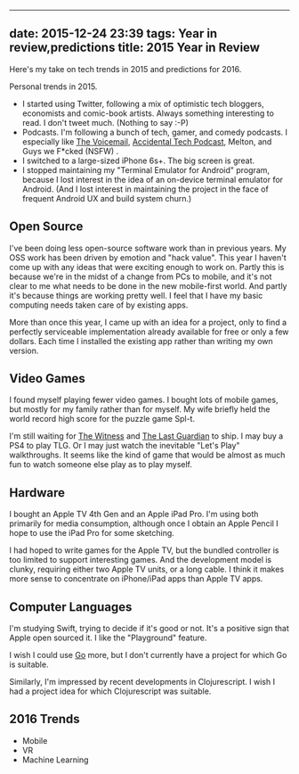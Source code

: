 
---
date: 2015-12-24 23:39
tags: Year in review,predictions
title: 2015 Year in Review
---

Here's my take on tech trends in 2015 and predictions for 2016.

Personal trends in 2015.

* I started using Twitter, following a mix of optimistic tech bloggers, economists and comic-book artists. Always something interesting to read. I don't tweet much. (Nothing to say :-P)
* Podcasts. I'm following a bunch of tech, gamer, and comedy podcasts. I especially like
[The Voicemail](https://thevoicemail.wordpress.com/), [Accidental Tech Podcast](http://atp.fm/), Melton, and Guys we F*cked (NSFW) .
* I switched to a large-sized iPhone 6s+. The big screen is great.
* I stopped maintaining my "Terminal Emulator for Android" program, because I lost interest in the idea of an on-device terminal emulator for Android. (And I lost interest in maintaining the project in the face of frequent Android UX and build system churn.)

##  Open Source

I've been doing less open-source software work than in previous years. My OSS
work has been driven by emotion and "hack value". This year I haven't come up
with any ideas that were exciting enough to work on. Partly this is because
we're in the midst of a change from PCs to mobile, and it's not clear to me
what needs to be done in the new mobile-first world. And partly it's because
things are working pretty well. I feel that I have my basic computing needs
taken care of by existing apps.

More than once this year, I came up with an idea for a project, only to find a
perfectly serviceable implementation already available for free or only a few
dollars. Each time I installed the existing app rather than writing my own
version.

##  Video Games

I found myself playing fewer video games. I bought lots of mobile games, but
mostly for my family rather than for myself. My wife briefly held the world
record high score for the puzzle game Spl-t.

I'm still waiting for [The Witness](http://the-witness.net/news/) and
[The Last Guardian](https://en.wikipedia.org/wiki/The_Last_Guardian) to ship. I may
buy a PS4 to play TLG. Or I may just watch the inevitable "Let's Play"
walkthroughs. It seems like the kind of game that would be almost as much fun
to watch someone else play as to play myself.

##  Hardware

I bought an Apple TV 4th Gen and an Apple iPad Pro. I'm using both primarily
for media consumption, although once I obtain an Apple Pencil I hope to use
the iPad Pro for some sketching.

I had hoped to write games for the Apple TV, but the bundled controller is too
limited to support interesting games. And the development model is clunky,
requiring either two Apple TV units, or a long cable. I think it makes more
sense to concentrate on iPhone/iPad apps than Apple TV apps.

##  Computer Languages

I'm studying Swift, trying to decide if it's good or not. It's a positive sign
that Apple open sourced it. I like the "Playground" feature.

I wish I could use [Go](https://golang.org/) more, but I don't currently have
a project for which Go is suitable.

Similarly, I'm impressed by recent developments in Clojurescript. I wish I had
a project idea for which Clojurescript was suitable.

##  2016 Trends

* Mobile
* VR
* Machine Learning
